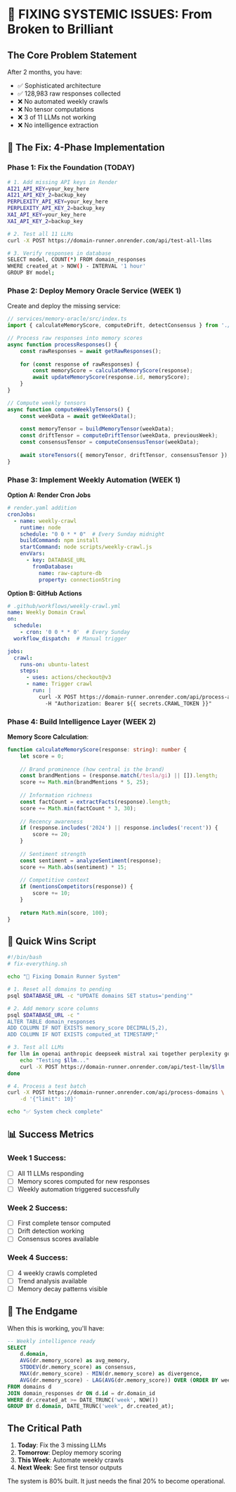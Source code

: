 # 🔧 FIXING SYSTEMIC ISSUES: From Broken to Brilliant

## The Core Problem Statement

After 2 months, you have:
- ✅ Sophisticated architecture
- ✅ 128,983 raw responses collected  
- ❌ No automated weekly crawls
- ❌ No tensor computations
- ❌ 3 of 11 LLMs not working
- ❌ No intelligence extraction

## 🎯 The Fix: 4-Phase Implementation

### Phase 1: Fix the Foundation (TODAY)
```bash
# 1. Add missing API keys in Render
AI21_API_KEY=your_key_here
AI21_API_KEY_2=backup_key
PERPLEXITY_API_KEY=your_key_here  
PERPLEXITY_API_KEY_2=backup_key
XAI_API_KEY=your_key_here
XAI_API_KEY_2=backup_key

# 2. Test all 11 LLMs
curl -X POST https://domain-runner.onrender.com/api/test-all-llms

# 3. Verify responses in database
SELECT model, COUNT(*) FROM domain_responses 
WHERE created_at > NOW() - INTERVAL '1 hour'
GROUP BY model;
```

### Phase 2: Deploy Memory Oracle Service (WEEK 1)

Create and deploy the missing service:

```typescript
// services/memory-oracle/src/index.ts
import { calculateMemoryScore, computeDrift, detectConsensus } from './tensor-engine';

// Process raw responses into memory scores
async function processResponses() {
    const rawResponses = await getRawResponses();
    
    for (const response of rawResponses) {
        const memoryScore = calculateMemoryScore(response);
        await updateMemoryScore(response.id, memoryScore);
    }
}

// Compute weekly tensors
async function computeWeeklyTensors() {
    const weekData = await getWeekData();
    
    const memoryTensor = buildMemoryTensor(weekData);
    const driftTensor = computeDriftTensor(weekData, previousWeek);
    const consensusTensor = computeConsensusTensor(weekData);
    
    await storeTensors({ memoryTensor, driftTensor, consensusTensor });
}
```

### Phase 3: Implement Weekly Automation (WEEK 1)

**Option A: Render Cron Jobs**
```yaml
# render.yaml addition
cronJobs:
  - name: weekly-crawl
    runtime: node
    schedule: "0 0 * * 0"  # Every Sunday midnight
    buildCommand: npm install
    startCommand: node scripts/weekly-crawl.js
    envVars:
      - key: DATABASE_URL
        fromDatabase:
          name: raw-capture-db
          property: connectionString
```

**Option B: GitHub Actions**
```yaml
# .github/workflows/weekly-crawl.yml
name: Weekly Domain Crawl
on:
  schedule:
    - cron: '0 0 * * 0'  # Every Sunday
  workflow_dispatch:  # Manual trigger

jobs:
  crawl:
    runs-on: ubuntu-latest
    steps:
      - uses: actions/checkout@v3
      - name: Trigger crawl
        run: |
          curl -X POST https://domain-runner.onrender.com/api/process-all-domains \
            -H "Authorization: Bearer ${{ secrets.CRAWL_TOKEN }}"
```

### Phase 4: Build Intelligence Layer (WEEK 2)

**Memory Score Calculation**:
```typescript
function calculateMemoryScore(response: string): number {
    let score = 0;
    
    // Brand prominence (how central is the brand)
    const brandMentions = (response.match(/tesla/gi) || []).length;
    score += Math.min(brandMentions * 5, 25);
    
    // Information richness
    const factCount = extractFacts(response).length;
    score += Math.min(factCount * 3, 30);
    
    // Recency awareness
    if (response.includes('2024') || response.includes('recent')) {
        score += 20;
    }
    
    // Sentiment strength
    const sentiment = analyzeSentiment(response);
    score += Math.abs(sentiment) * 15;
    
    // Competitive context
    if (mentionsCompetitors(response)) {
        score += 10;
    }
    
    return Math.min(score, 100);
}
```

## 🚀 Quick Wins Script

```bash
#!/bin/bash
# fix-everything.sh

echo "🔧 Fixing Domain Runner System"

# 1. Reset all domains to pending
psql $DATABASE_URL -c "UPDATE domains SET status='pending'"

# 2. Add memory score columns
psql $DATABASE_URL -c "
ALTER TABLE domain_responses 
ADD COLUMN IF NOT EXISTS memory_score DECIMAL(5,2),
ADD COLUMN IF NOT EXISTS computed_at TIMESTAMP;"

# 3. Test all LLMs
for llm in openai anthropic deepseek mistral xai together perplexity google cohere ai21 groq; do
    echo "Testing $llm..."
    curl -X POST https://domain-runner.onrender.com/api/test-llm/$llm
done

# 4. Process a test batch
curl -X POST https://domain-runner.onrender.com/api/process-domains \
    -d '{"limit": 10}'

echo "✅ System check complete"
```

## 📊 Success Metrics

### Week 1 Success:
- [ ] All 11 LLMs responding
- [ ] Memory scores computed for new responses
- [ ] Weekly automation triggered successfully

### Week 2 Success:
- [ ] First complete tensor computed
- [ ] Drift detection working
- [ ] Consensus scores available

### Week 4 Success:
- [ ] 4 weekly crawls completed
- [ ] Trend analysis available
- [ ] Memory decay patterns visible

## 🎯 The Endgame

When this is working, you'll have:

```sql
-- Weekly intelligence ready
SELECT 
    d.domain,
    AVG(dr.memory_score) as avg_memory,
    STDDEV(dr.memory_score) as consensus,
    MAX(dr.memory_score) - MIN(dr.memory_score) as divergence,
    AVG(dr.memory_score) - LAG(AVG(dr.memory_score)) OVER (ORDER BY week) as drift
FROM domains d
JOIN domain_responses dr ON d.id = dr.domain_id
WHERE dr.created_at >= DATE_TRUNC('week', NOW())
GROUP BY d.domain, DATE_TRUNC('week', dr.created_at);
```

## The Critical Path

1. **Today**: Fix the 3 missing LLMs
2. **Tomorrow**: Deploy memory scoring
3. **This Week**: Automate weekly crawls
4. **Next Week**: See first tensor outputs

The system is 80% built. It just needs the final 20% to become operational.